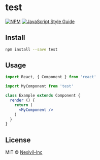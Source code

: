 # test

> 

[![NPM](https://img.shields.io/npm/v/test.svg)](https://www.npmjs.com/package/test) [![JavaScript Style Guide](https://img.shields.io/badge/code_style-standard-brightgreen.svg)](https://standardjs.com)

## Install

```bash
npm install --save test
```

## Usage

```jsx
import React, { Component } from 'react'

import MyComponent from 'test'

class Example extends Component {
  render () {
    return (
      <MyComponent />
    )
  }
}
```

## License

MIT © [Nexivil-Inc](https://github.com/Nexivil-Inc)
